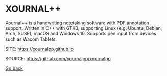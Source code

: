 # XOURNAL++

 Xournal++ is a handwriting notetaking software with PDF annotation 
 support. Written in C++ with GTK3, supporting Linux (e.g. Ubuntu, 
 Debian, Arch, SUSE), macOS and Windows 10. Supports pen input from 
 devices such as Wacom Tablets. 
 
 SITE: https://xournalpp.github.io

 SOURCE: https://github.com/xournalpp/xournalpp

 [Go back](https://portable-linux-apps.github.io/apps.html)
